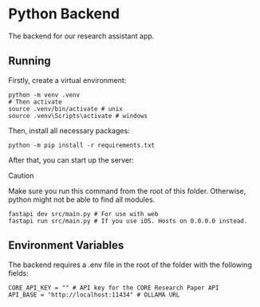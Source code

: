 # Python Backend
The backend for our research assistant app.

## Running
Firstly, create a virtual environment:

```
python -m venv .venv
# Then activate
source .venv/bin/activate # unix
source .venv\Scripts\activate # windows
```

Then, install all necessary packages:
```
python -m pip install -r requirements.txt
```

After that, you can start up the server:
> [!CAUTION]
> Make sure you run this command from the root of this folder.
> Otherwise, python might not be able to find all modules.
```
fastapi dev src/main.py # For use with web
fastapi run src/main.py # If you use iOS. Hosts on 0.0.0.0 instead.
```

## Environment Variables
The backend requires a .env file in the root of the folder with the following fields:  
```
CORE_API_KEY = "" # API key for the CORE Research Paper API
API_BASE = "http://localhost:11434" # OLLAMA URL
```